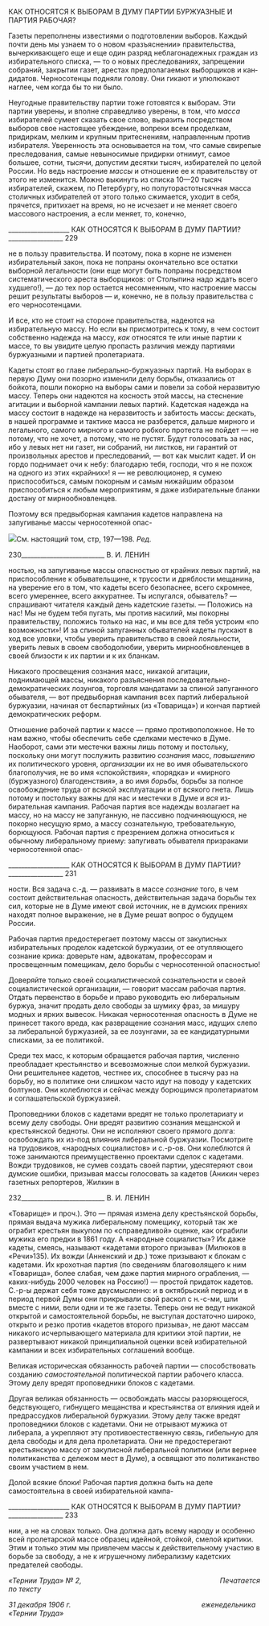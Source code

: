 КАК ОТНОСЯТСЯ К ВЫБОРАМ В ДУМУ ПАРТИИ БУРЖУАЗНЫЕ И ПАРТИЯ РАБОЧАЯ?

Газеты переполнены известиями о подготовлении выборов. Каждый почти день мы узнаем то о новом «разъяснении» правительства, вычеркивающего еще и еще один раз­ряд неблагонадежных граждан из избирательного списка, — то о новых преследовани­ях, запрещении собраний, закрытии газет, арестах предполагаемых выборщиков и кан­дидатов. Черносотенцы подняли голову. Они гикают и улюлюкают наглее, чем когда бы то ни было.

Неугодные правительству партии тоже готовятся к выборам. Эти партии уверены, и вполне справедливо уверены, в том, что _масса_ избирателей сумеет сказать свое слово, выразить посредством выборов свое настоящее убеждение, вопреки всем проделкам, придиркам, мелким и крупным притеснениям, направленным против избирателя. Уве­ренность эта основывается на том, что самые свирепые преследования, самые невыно­симые придирки отнимут, самое большее, сотни, тысячи, допустим десятки тысяч, из­бирателей по целой России. Но ведь настроение _массы_ и отношение ее к правительству от этого не изменится. Можно выкинуть из списка 10—20 тысяч избирателей, скажем, по Петербургу, но полуторастотысячная масса столичных избирателей от этого только сжимается, уходит в себя, прячется, притихает на время, но не исчезает и не меняет своего массового настроения, а если меняет, то, конечно,

  

___________________ КАК ОТНОСЯТСЯ К ВЫБОРАМ В ДУМУ ПАРТИИ?_________________ 229

не в пользу правительства. И поэтому, пока в корне не изменен избирательный закон, пока не попраны окончательно все остатки выборной легальности (они еще могут быть попраны посредством систематического ареста выборщиков: от Столыпина надо ждать всего худшего!), — до тех пор остается несомненным, что настроение массы решит ре­зультаты выборов — и, конечно, не в пользу правительства с его черносотенцами.

И все, кто не стоит на стороне правительства, надеются на избирательную массу. Но если вы присмотритесь к тому, в чем состоит собственно надежда на массу, _как_ отно­сятся те или иные партии к массе, то вы увидите целую пропасть различия между пар­тиями буржуазными и партией пролетариата.

Кадеты стоят во главе либерально-буржуазных партий. На выборах в первую Думу они позорно изменили делу борьбы, отказались от бойкота, пошли покорно на выборы сами и повели за собой неразвитую массу. Теперь они надеются на косность этой мас­сы, на стеснение агитации и выборной кампании левых партий. Кадетская надежда на массу состоит в надежде на неразвитость и забитость массы: дескать, в нашей про­грамме и тактике масса не разберется, дальше мирного и легального, самого мирного и самого робкого протеста не пойдет — не потому, что не хочет, а потому, что не пустят. Будут голосовать за нас, ибо у левых нет ни газет, ни собраний, ни листков, ни гаран­тий от произвольных арестов и преследований, — вот как мыслит кадет. И он гордо поднимает очи к небу: благодарю тебя, господи, что я не похож на одного из этих «крайних»! я — не революционер, я сумею приспособиться, самым покорным и самым нижайшим образом приспособиться к любым мероприятиям, я даже избирательные бланки достану от мирнообновленцев.

Поэтому вся предвыборная кампания кадетов направлена на запугиванье массы чер­носотенной опас-

![](file:///C:/Users/bot32/AppData/Local/Temp/msohtmlclip1/01/clip_image001.png)См. настоящий том, стр, 197—198. _Ред._

  

230__________________________ В. И. ЛЕНИН

ностью, на запугиванье массы опасностью от крайних левых партий, на приспособле­ние к обывательщине, к трусости и дряблости мещанина, на уверение его в том, что ка­деты всего безопаснее, всего скромнее, всего умереннее, всего аккуратнее. Ты испугал­ся, обыватель? — спрашивают читателя каждый день кадетские газеты. — Положись на нас! Мы не будем тебя пугать, мы против насилий, мы покорны правительству, поло­жись только на нас, и мы все для тебя устроим «по возможности»! И за спиной запу­ганных обывателей кадеты пускают в ход все уловки, чтобы уверить правительство в своей лояльности, уверить левых в своем свободолюбии, уверить мирнообновленцев в своей близости к их партии и к их бланкам.

Никакого просвещения сознания масс, никакой агитации, поднимающей массы, ни­какого разъяснения последовательно-демократических лозунгов, торговля мандатами за спиной запуганного обывателя, — вот предвыборная кампания всех партий либе­ральной буржуазии, начиная от беспартийных (из «Товарища») и кончая партией демо­кратических реформ.

Отношение рабочей партии к массе — прямо противоположное. Не то нам важно, чтобы обеспечить себе сделками местечко в Думе. Наоборот, сами эти местечки важны лишь потому и постольку, поскольку они могут послужить развитию _сознания_ масс, _повышению_ их политического уровня, _организации_ их не во имя обывательского благо­получия, не во имя «спокойствия», «порядка» и «мирного (буржуазного) благоденст­вия», а во имя _борьбы,_ борьбы за полное освобождение труда от всякой эксплуатации и от всякого гнета. Лишь потому и постольку важны для нас и местечки в Думе и _вся_ из­бирательная кампания. Рабочая партия все надежды возлагает на массу, но на массу не запуганную, не пассивно подчиняющуюся, не покорно несущую ярмо, а массу созна­тельную, требовательную, борющуюся. Рабочая партия с презрением должна относить­ся к обычному либеральному приему: запугивать обывателя призраками черносотенной опас-

  

___________________ КАК ОТНОСЯТСЯ К ВЫБОРАМ В ДУМУ ПАРТИИ?_________________ 231

ности. Вся задача с.-д. — развивать в массе _сознание_ того, в чем состоит действитель­ная опасность, действительная задача борьбы тех сил, которые не в Думе имеют свой источник, не в думских прениях находят полное выражение, не в Думе решат вопрос о будущем России.

Рабочая партия предостерегает поэтому массы от закулисных избирательных проде­лок кадетской буржуазии, от ее отупляющего сознание крика: доверьте нам, адвокатам, профессорам и просвещенным помещикам, дело борьбы с черносотенной опасностью!

Доверяйте только своей социалистической сознательности и своей социалистиче­ской организации, — говорит массам рабочая партия. Отдать первенство в борьбе и право руководить ею либеральным буржуа, значит продать дело свободы за шумиху фраз, за мишуру модных и ярких вывесок. Никакая черносотенная опасность в Думе не принесет такого вреда, как развращение сознания масс, идущих слепо за либеральной буржуазией, за ее лозунгами, за ее кандидатурными списками, за ее политикой.

Среди тех масс, к которым обращается рабочая партия, численно преобладает кре­стьянство и всевозможные слои мелкой буржуазии. Они решительнее кадетов, честнее их, способнее в тысячу раз на борьбу, но в политике они слишком часто идут на поводу у кадетских болтунов. Они колеблются и сейчас между борющимся пролетариатом и соглашательской буржуазией.

Проповедники блоков с кадетами вредят не только пролетариату и всему делу сво­боды. Они вредят развитию сознания мещанской и крестьянской бедноты. Они не ис­полняют своего прямого долга: освобождать их из-под влияния либеральной буржуа­зии. Посмотрите на трудовиков, «народных социалистов» и с.-р-ов. Они колеблются й тоже занимаются преимущественно проектами сделок с кадетами. Вожди трудовиков, не сумев создать своей партии, удесятеряют свои думские ошибки, призывая массы го­лосовать за кадетов (Аникин через газетных репортеров, Жилкин в

  

232__________________________ В. И. ЛЕНИН

«Товарище» и проч.). Это — прямая измена делу крестьянской борьбы, прямая выда­ча мужика либеральному помещику, который так же ограбит крестьян выкупом по «справедливой» оценке, как ограбили мужика его предки в 1861 году. А «народные со­циалисты»? Их даже кадеты, смеясь, называют «кадетами второго призыва» (Милюков в «Речи»135). Их вожди (Анненский и др.) тоже призывают к блокам с кадетами. Их крохотная партия (по сведениям благоволящего к ним «Товарища», более слабая, чем даже партия мирного ограбления, — каких-нибудь 2000 человек на Россию!) — про­стой придаток кадетов. С.-р-ы держат себя тоже двусмысленно: и в октябрьский период и в период первой Думы они прикрывали свой раскол с н.-с-ми, шли вместе с ними, ве­ли одни и те же газеты. Теперь они не ведут никакой открытой и самостоятельной борьбы, не выступая достаточно широко, открыто и резко против «кадетов второго призыва», не дают массам никакого исчерпывающего материала для критики этой пар­тии, не развертывают никакой принципиальной оценки всей избирательной кампании и всех избирательных соглашений вообще.

Великая историческая обязанность рабочей партии — способствовать созданию _са­мостоятельной_ политической партии рабочего класса. Этому делу вредят проповедни­ки блоков с кадетами.

Другая великая обязанность — освобождать массы разоряющегося, бедствующего, гибнущего мещанства и крестьянства от влияния идей и предрассудков либеральной буржуазии. Этому делу также вредят проповедники блоков с кадетами. Они не отры­вают мужика от либерала, а укрепляют эту противоестественную связь, гибельную для дела свободы и для дела пролетариата. Они не предостерегают крестьянскую массу от закулисной либеральной политики (или вернее политиканства с дележом мест в Думе), а освящают это политиканство своим участием в нем.

Долой всякие блоки! Рабочая партия должна быть на деле самостоятельна в своей избирательной кампа-

  

___________________ КАК ОТНОСЯТСЯ К ВЫБОРАМ В ДУМУ ПАРТИИ?_________________ 233

нии, а не на словах только. Она должна дать всему народу и особенно всей пролетар­ской массе образец идейной, стойкой, смелой критики. Этим и только этим мы привле­чем массы к действительному участию в борьбе за свободу, а не к игрушечному либе­рализму кадетских предателей свободы.

_«Тернии Труда» № 2,                                                                      Печатается по тексту_

_31 декабря 1906 г.                                                                  еженедельника «Тернии Труда»_